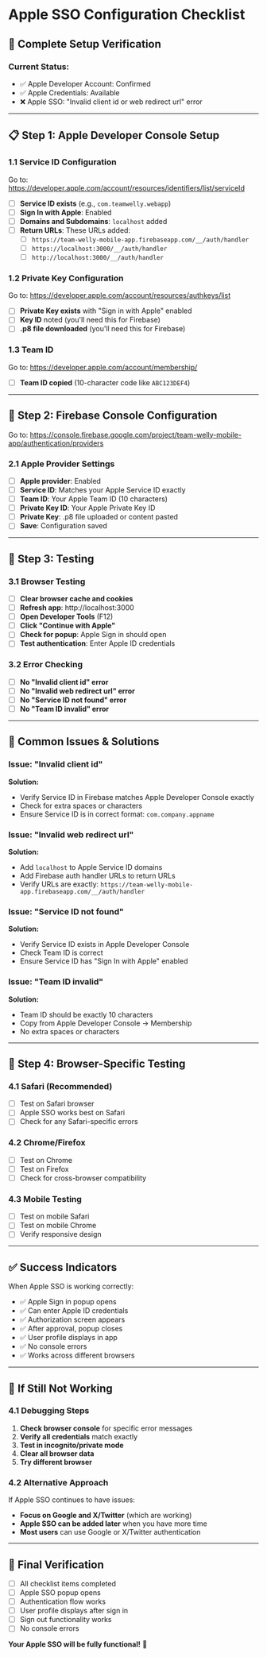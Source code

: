 # Apple SSO Configuration Checklist

## 🍎 Complete Setup Verification

### **Current Status:**
- ✅ Apple Developer Account: Confirmed
- ✅ Apple Credentials: Available
- ❌ Apple SSO: "Invalid client id or web redirect url" error

---

## 📋 **Step 1: Apple Developer Console Setup**

### **1.1 Service ID Configuration**
Go to: https://developer.apple.com/account/resources/identifiers/list/serviceId

- [ ] **Service ID exists** (e.g., `com.teamwelly.webapp`)
- [ ] **Sign In with Apple**: Enabled
- [ ] **Domains and Subdomains**: `localhost` added
- [ ] **Return URLs**: These URLs added:
  - [ ] `https://team-welly-mobile-app.firebaseapp.com/__/auth/handler`
  - [ ] `https://localhost:3000/__/auth/handler`
  - [ ] `http://localhost:3000/__/auth/handler`

### **1.2 Private Key Configuration**
Go to: https://developer.apple.com/account/resources/authkeys/list

- [ ] **Private Key exists** with "Sign in with Apple" enabled
- [ ] **Key ID** noted (you'll need this for Firebase)
- [ ] **.p8 file downloaded** (you'll need this for Firebase)

### **1.3 Team ID**
Go to: https://developer.apple.com/account/membership/

- [ ] **Team ID copied** (10-character code like `ABC123DEF4`)

---

## 🔧 **Step 2: Firebase Console Configuration**

Go to: https://console.firebase.google.com/project/team-welly-mobile-app/authentication/providers

### **2.1 Apple Provider Settings**
- [ ] **Apple provider**: Enabled
- [ ] **Service ID**: Matches your Apple Service ID exactly
- [ ] **Team ID**: Your Apple Team ID (10 characters)
- [ ] **Private Key ID**: Your Apple Private Key ID
- [ ] **Private Key**: .p8 file uploaded or content pasted
- [ ] **Save**: Configuration saved

---

## 🧪 **Step 3: Testing**

### **3.1 Browser Testing**
- [ ] **Clear browser cache and cookies**
- [ ] **Refresh app**: http://localhost:3000
- [ ] **Open Developer Tools** (F12)
- [ ] **Click "Continue with Apple"**
- [ ] **Check for popup**: Apple Sign in should open
- [ ] **Test authentication**: Enter Apple ID credentials

### **3.2 Error Checking**
- [ ] **No "Invalid client id" error**
- [ ] **No "Invalid web redirect url" error**
- [ ] **No "Service ID not found" error**
- [ ] **No "Team ID invalid" error**

---

## 🚨 **Common Issues & Solutions**

### **Issue: "Invalid client id"**
**Solution:**
- Verify Service ID in Firebase matches Apple Developer Console exactly
- Check for extra spaces or characters
- Ensure Service ID is in correct format: `com.company.appname`

### **Issue: "Invalid web redirect url"**
**Solution:**
- Add `localhost` to Apple Service ID domains
- Add Firebase auth handler URLs to return URLs
- Verify URLs are exactly: `https://team-welly-mobile-app.firebaseapp.com/__/auth/handler`

### **Issue: "Service ID not found"**
**Solution:**
- Verify Service ID exists in Apple Developer Console
- Check Team ID is correct
- Ensure Service ID has "Sign In with Apple" enabled

### **Issue: "Team ID invalid"**
**Solution:**
- Team ID should be exactly 10 characters
- Copy from Apple Developer Console → Membership
- No extra spaces or characters

---

## 📱 **Step 4: Browser-Specific Testing**

### **4.1 Safari (Recommended)**
- [ ] Test on Safari browser
- [ ] Apple SSO works best on Safari
- [ ] Check for any Safari-specific errors

### **4.2 Chrome/Firefox**
- [ ] Test on Chrome
- [ ] Test on Firefox
- [ ] Check for cross-browser compatibility

### **4.3 Mobile Testing**
- [ ] Test on mobile Safari
- [ ] Test on mobile Chrome
- [ ] Verify responsive design

---

## ✅ **Success Indicators**

When Apple SSO is working correctly:
- ✅ Apple Sign in popup opens
- ✅ Can enter Apple ID credentials
- ✅ Authorization screen appears
- ✅ After approval, popup closes
- ✅ User profile displays in app
- ✅ No console errors
- ✅ Works across different browsers

---

## 🔄 **If Still Not Working**

### **4.1 Debugging Steps**
1. **Check browser console** for specific error messages
2. **Verify all credentials** match exactly
3. **Test in incognito/private mode**
4. **Clear all browser data**
5. **Try different browser**

### **4.2 Alternative Approach**
If Apple SSO continues to have issues:
- **Focus on Google and X/Twitter** (which are working)
- **Apple SSO can be added later** when you have more time
- **Most users** can use Google or X/Twitter authentication

---

## 🎯 **Final Verification**

- [ ] All checklist items completed
- [ ] Apple SSO popup opens
- [ ] Authentication flow works
- [ ] User profile displays after sign in
- [ ] Sign out functionality works
- [ ] No console errors

**Your Apple SSO will be fully functional!** 🍎 
